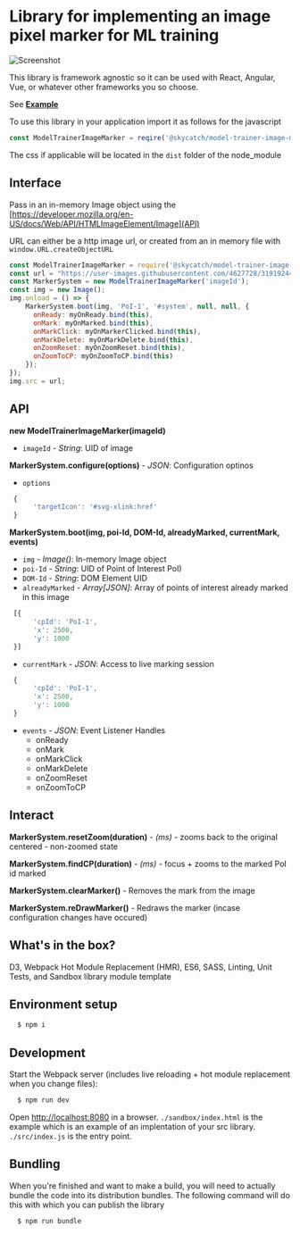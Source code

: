# Library for implementing an image pixel marker for ML training
 
![Screenshot](https://user-images.githubusercontent.com/4627728/31919244-e004a99c-b815-11e7-8547-1ce77bcbfc0e.png)

This library is framework agnostic so it can be used with React, Angular, Vue, or whatever other frameworks you so choose.

See **[Example](https://skycatch.github.io/model-trainer-image-marker/sandbox/index.html)**

To use this library in your application import it as follows for the javascript

```javascript
const ModelTrainerImageMarker = reqire('@skycatch/model-trainer-image-marker');
```

The css if applicable will be located in the `dist` folder of the node_module



## Interface

Pass in an in-memory Image object using the [https://developer.mozilla.org/en-US/docs/Web/API/HTMLImageElement/Image](API)

URL can either be a http image url, or created from an in memory file with `window.URL.createObjectURL`


```javascript
const ModelTrainerImageMarker = require('@skycatch/model-trainer-image-marker');
const url = "https://user-images.githubusercontent.com/4627728/31919244-e004a99c-b815-11e7-8547-1ce77bcbfc0e.png";
const MarkerSystem = new ModelTrainerImageMarker('imageId');
const img = new Image();
img.onload = () => {
    MarkerSystem.boot(img, 'PoI-1', '#system', null, null, {
      onReady: myOnReady.bind(this),
      onMark: myOnMarked.bind(this),
      onMarkClick: myOnMarkerClicked.bind(this),
      onMarkDelete: myOnMarkDelete.bind(this),
      onZoomReset: myOnZoomReset.bind(this),
      onZoomToCP: myOnZoomToCP.bind(this)
    });
});
img.src = url;
```


## API 

**new ModelTrainerImageMarker(imageId)**

* `imageId` - _String_: UID of image

**MarkerSystem.configure(options)** - _JSON_: Configuration optinos

* `options`

```javascript
 {
      'targetIcon': '#svg-xlink:href'
 }
```


**MarkerSystem.boot(img, poi-Id, DOM-Id, alreadyMarked, currentMark, events)**

* `img` - _Image()_: In-memory Image object
* `poi-Id` - _String_: UID of Point of Interest PoI)
* `DOM-Id` - _String_: DOM Element UID
* `alreadyMarked` - _Array[JSON]_: Array of points of interest already marked in this image

```javascript
 [{
      'cpId': 'PoI-1',
      'x': 2500,
      'y': 1000
 }]
```
* `currentMark` - _JSON_: Access to live marking session

```javascript
 {
      'cpId': 'PoI-1',
      'x': 2500,
      'y': 1000
 }
```
- `events` - _JSON_: Event Listener Handles
  - onReady
  - onMark
  - onMarkClick
  - onMarkDelete
  - onZoomReset
  - onZoomToCP

## Interact

**MarkerSystem.resetZoom(duration)** - _(ms)_ - zooms back to the original centered - non-zoomed state

**MarkerSystem.findCP(duration)** - _(ms)_ - focus + zooms to the marked PoI id marked

**MarkerSystem.clearMarker()** - Removes the mark from the image

**MarkerSystem.reDrawMarker()** - Redraws the marker (incase configuration changes have occured)



## What's in the box?

D3, Webpack Hot Module Replacement (HMR), ES6, SASS, Linting, Unit Tests, and Sandbox library module template

## Environment setup 

```sh
  $ npm i
```

## Development

Start the Webpack server (includes live reloading + hot module replacement when you change files):

```sh
  $ npm run dev
```

Open [http://localhost:8080](http://localhost:8080) in a browser.  `./sandbox/index.html` is the example which is an example of an implentation of your src library.
`./src/index.js` is the entry point.

## Bundling 

When you're finished and want to make a build, you will need to actually bundle the code into its distribution bundles.  The following command will do this with which you can publish the library

```sh
  $ npm run bundle
```

